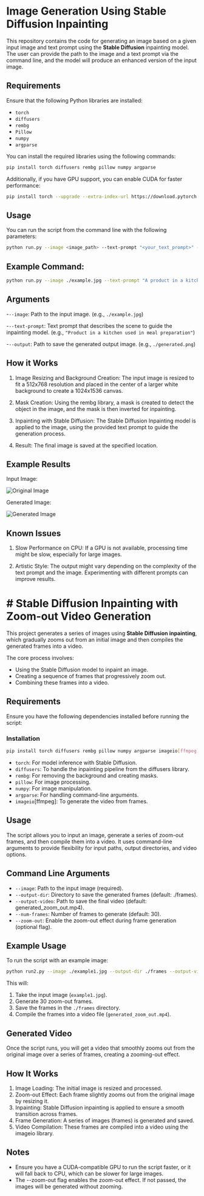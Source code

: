# Image Generation Using Stable Diffusion Inpainting

This repository contains the code for generating an image based on a given input image and text prompt using the **Stable Diffusion** inpainting model. The user can provide the path to the image and a text prompt via the command line, and the model will produce an enhanced version of the input image.

## Requirements

Ensure that the following Python libraries are installed:

- `torch`
- `diffusers`
- `rembg`
- `Pillow`
- `numpy`
- `argparse`

You can install the required libraries using the following commands:

```bash
pip install torch diffusers rembg pillow numpy argparse
```
Additionally, if you have GPU support, you can enable CUDA for faster performance:

```bash
pip install torch --upgrade --extra-index-url https://download.pytorch.org/whl/cu117
```

## Usage
You can run the script from the command line with the following parameters:

```bash
python run.py --image <image_path> --text-prompt "<your_text_prompt>" --output <output_path>
```

## Example Command:

```bash
python run.py --image ./example.jpg --text-prompt "A product in a kitchen used in meal preparation" --output ./generated.png
```
## Arguments

-`--image`: Path to the input image. (e.g., `./example.jpg`)

-`--text-prompt`: Text prompt that describes the scene to guide the inpainting model. (e.g., `"Product in a kitchen used in meal preparation"`)

-`--output`: Path to save the generated output image. (e.g., `./generated.png`)

## How it Works
1. Image Resizing and Background Creation: The input image is resized to fit a 512x768 resolution and placed in the center of a larger white background to create a 1024x1536 canvas.

2. Mask Creation: Using the rembg library, a mask is created to detect the object in the image, and the mask is then inverted for inpainting.

3. Inpainting with Stable Diffusion: The Stable Diffusion Inpainting model is applied to the image, using the provided text prompt to guide the generation process.

4. Result: The final image is saved at the specified location.

## Example Results

Input Image:

![Original Image](./example1.jpg)

Generated Image:

![Generated Image](./generated.png)

## Known Issues

1. Slow Performance on CPU: If a GPU is not available, processing time might be slow, especially for large images.

2. Artistic Style: The output might vary depending on the complexity of the text prompt and the image. Experimenting with different prompts can improve results.

# # Stable Diffusion Inpainting with Zoom-out Video Generation

This project generates a series of images using **Stable Diffusion inpainting**, which gradually zooms out from an initial image and then compiles the generated frames into a video.

The core process involves:
- Using the Stable Diffusion model to inpaint an image.
- Creating a sequence of frames that progressively zoom out.
- Combining these frames into a video.

## Requirements

Ensure you have the following dependencies installed before running the script:

### Installation

```bash
pip install torch diffusers rembg pillow numpy argparse imageio[ffmpeg]
```

- `torch`: For model inference with Stable Diffusion.
- `diffusers`: To handle the inpainting pipeline from the diffusers library.
- `rembg`: For removing the background and creating masks.
- `pillow`: For image processing.
- `numpy`: For image manipulation.
- `argparse`: For handling command-line arguments.
- `imageio`[ffmpeg]: To generate the video from frames.

## Usage

The script allows you to input an image, generate a series of zoom-out frames, and then compile them into a video. It uses command-line arguments to provide flexibility for input paths, output directories, and video options.

## Command Line Arguments

- `--image`: Path to the input image (required).
- `--output-dir`: Directory to save the generated frames (default: ./frames).
- `--output-video`: Path to save the final video (default: generated_zoom_out.mp4).
- `--num-frames`: Number of frames to generate (default: 30).
- `--zoom-out`: Enable the zoom-out effect during frame generation (optional flag).

## Example Usage

To run the script with an example image:

```bash
python run2.py --image ./example1.jpg --output-dir ./frames --output-video generated_zoom_out.mp4 --num-frames 30 --zoom-out

```

This will:

1. Take the input image (`example1.jpg`).
2. Generate 30 zoom-out frames.
3. Save the frames in the `./frames` directory.
4. Compile the frames into a video file (`generated_zoom_out.mp4`).

## Generated Video

Once the script runs, you will get a video that smoothly zooms out from the original image over a series of frames, creating a zooming-out effect.

## How It Works

1. Image Loading: The initial image is resized and processed.
2. Zoom-out Effect: Each frame slightly zooms out from the original image by resizing it.
3. Inpainting: Stable Diffusion inpainting is applied to ensure a smooth transition across frames.
4. Frame Generation: A series of images (frames) is generated and saved.
5. Video Compilation: These frames are compiled into a video using the imageio library.

## Notes

- Ensure you have a CUDA-compatible GPU to run the script faster, or it will fall back to CPU, which can be slower for large images.
- The --zoom-out flag enables the zoom-out effect. If not passed, the images will be generated without zooming.